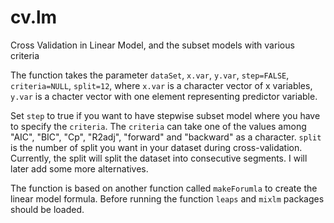 # cv.lm
Cross Validation in Linear Model, and the subset models with various criteria

The function takes the parameter `dataSet`, `x.var`, `y.var`, `step=FALSE`, `criteria=NULL`, `split=12`, where `x.var` is a character vector of x variables, `y.var` is a chacter vector with one element representing predictor variable.

Set `step` to true if you want to have stepwise subset model where you have to specify the `criteria`. The `criteria` can take one of the values among "AIC", "BIC", "Cp", "R2adj", "forward" and  "backward" as a character. `split` is the number of split you want in your dataset during cross-validation. Currently, the split will split the dataset into consecutive segments. I will later add some more alternatives.

The function is based on another function called `makeForumla` to create the linear model formula. Before running the function `leaps` and `mixlm` packages should be loaded.